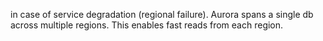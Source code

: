 in case of service degradation (regional failure). Aurora spans a single db across multiple regions. This enables fast reads from each region.

